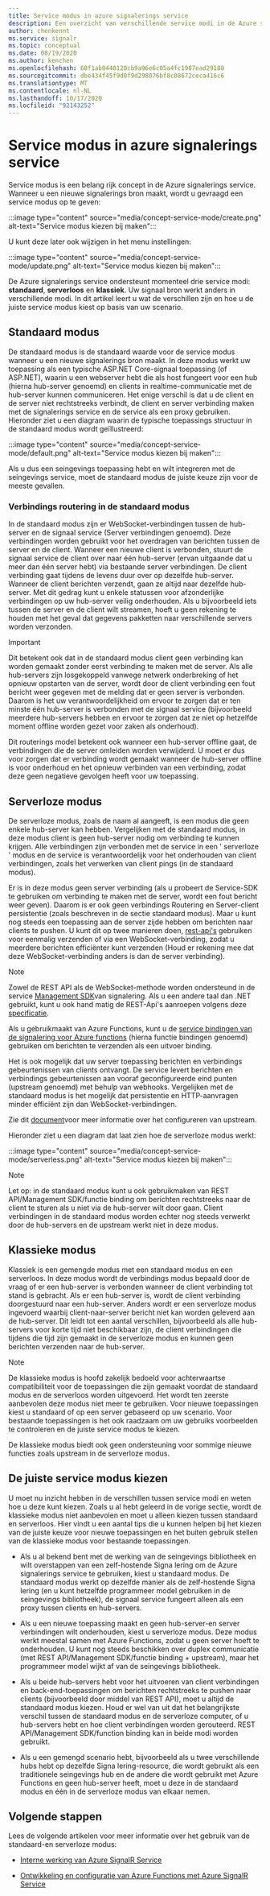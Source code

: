 ```yaml
---
title: Service modus in azure signalerings service
description: Een overzicht van verschillende service modi in de Azure signalerings service, waarin de verschillen en de toepasselijke gebruikers scenario's worden uitgelegd
author: chenkennt
ms.service: signalr
ms.topic: conceptual
ms.date: 08/19/2020
ms.author: kenchen
ms.openlocfilehash: 60f1ab0440120cb9a96e6c05a4fc1987ead29188
ms.sourcegitcommit: dbe434f45f9d0f9d298076bf8c08672ceca416c6
ms.translationtype: MT
ms.contentlocale: nl-NL
ms.lasthandoff: 10/17/2020
ms.locfileid: "92143252"
---
```

# <a name="service-mode-in-azure-signalr-service"></a>Service modus in azure signalerings service

Service modus is een belang rijk concept in de Azure signalerings service. Wanneer u een nieuwe signalerings bron maakt, wordt u gevraagd een service modus op te geven:

:::image type="content" source="media/concept-service-mode/create.png" alt-text="Service modus kiezen bij maken":::

U kunt deze later ook wijzigen in het menu instellingen:

:::image type="content" source="media/concept-service-mode/update.png" alt-text="Service modus kiezen bij maken":::

De Azure signalerings service ondersteunt momenteel drie service modi: **standaard**, **serverloos** en **klassiek**. Uw signaal bron werkt anders in verschillende modi. In dit artikel leert u wat de verschillen zijn en hoe u de juiste service modus kiest op basis van uw scenario.

## <a name="default-mode"></a>Standaard modus

De standaard modus is de standaard waarde voor de service modus wanneer u een nieuwe signalerings bron maakt. In deze modus werkt uw toepassing als een typische ASP.NET Core-signaal toepassing (of ASP.NET), waarin u een webserver hebt die als host fungeert voor een hub (hierna hub-server genoemd) en clients in realtime-communicatie met de hub-server kunnen communiceren. Het enige verschil is dat u de client en de server niet rechtstreeks verbindt, de client en server verbinding maken met de signalerings service en de service als een proxy gebruiken. Hieronder ziet u een diagram waarin de typische toepassings structuur in de standaard modus wordt geïllustreerd:

:::image type="content" source="media/concept-service-mode/default.png" alt-text="Service modus kiezen bij maken":::

Als u dus een seingevings toepassing hebt en wilt integreren met de seingevings service, moet de standaard modus de juiste keuze zijn voor de meeste gevallen.

### <a name="connection-routing-in-default-mode"></a>Verbindings routering in de standaard modus

In de standaard modus zijn er WebSocket-verbindingen tussen de hub-server en de signaal service (Server verbindingen genoemd). Deze verbindingen worden gebruikt voor het overdragen van berichten tussen de server en de client. Wanneer een nieuwe client is verbonden, stuurt de signaal service de client over naar één hub-server (ervan uitgaande dat u meer dan één server hebt) via bestaande server verbindingen. De client verbinding gaat tijdens de levens duur over op dezelfde hub-server. Wanneer de client berichten verzendt, gaan ze altijd naar dezelfde hub-server. Met dit gedrag kunt u enkele statussen voor afzonderlijke verbindingen op uw hub-server veilig onderhouden. Als u bijvoorbeeld iets tussen de server en de client wilt streamen, hoeft u geen rekening te houden met het geval dat gegevens pakketten naar verschillende servers worden verzonden.

> [!IMPORTANT]
> Dit betekent ook dat in de standaard modus client geen verbinding kan worden gemaakt zonder eerst verbinding te maken met de server. Als alle hub-servers zijn losgekoppeld vanwege netwerk onderbreking of het opnieuw opstarten van de server, wordt door de client verbinding een fout bericht weer gegeven met de melding dat er geen server is verbonden. Daarom is het uw verantwoordelijkheid om ervoor te zorgen dat er ten minste één hub-server is verbonden met de signaal service (bijvoorbeeld meerdere hub-servers hebben en ervoor te zorgen dat ze niet op hetzelfde moment offline worden gezet voor zaken als onderhoud).

Dit routerings model betekent ook wanneer een hub-server offline gaat, de verbindingen die de server omleiden worden verwijderd. U moet er dus voor zorgen dat er verbinding wordt gemaakt wanneer de hub-server offline is voor onderhoud en het opnieuw verbinden van een verbinding, zodat deze geen negatieve gevolgen heeft voor uw toepassing.

## <a name="serverless-mode"></a>Serverloze modus

De serverloze modus, zoals de naam al aangeeft, is een modus die geen enkele hub-server kan hebben. Vergelijken met de standaard modus, in deze modus client is geen hub-server nodig om verbinding te kunnen krijgen. Alle verbindingen zijn verbonden met de service in een ' serverloze ' modus en de service is verantwoordelijk voor het onderhouden van client verbindingen, zoals het verwerken van client pings (in de standaard modus).

Er is in deze modus geen server verbinding (als u probeert de Service-SDK te gebruiken om verbinding te maken met de server, wordt een fout bericht weer geven). Daarom is er ook geen verbindings Routering en Server-client persistentie (zoals beschreven in de sectie standaard modus). Maar u kunt nog steeds een toepassing aan de server zijde hebben om berichten naar clients te pushen. U kunt dit op twee manieren doen, [rest-api's](https://github.com/Azure/azure-signalr/blob/dev/docs/rest-api.md) gebruiken voor eenmalig verzenden of via een WebSocket-verbinding, zodat u meerdere berichten efficiënter kunt verzenden (Houd er rekening mee dat deze WebSocket-verbinding anders is dan de server verbinding).

> [!NOTE]
> Zowel de REST API als de WebSocket-methode worden ondersteund in de service [Management SDK](https://github.com/Azure/azure-signalr/blob/dev/docs/management-sdk-guide.md)van signalering. Als u een andere taal dan .NET gebruikt, kunt u ook hand matig de REST-Api's aanroepen volgens deze [specificatie](https://github.com/Azure/azure-signalr/blob/dev/docs/rest-api.md).
>
> Als u gebruikmaakt van Azure Functions, kunt u de [service bindingen van de signalering voor Azure functions](../azure-functions/functions-bindings-signalr-service.md) (hierna functie bindingen genoemd) gebruiken om berichten te verzenden als een uitvoer binding.

Het is ook mogelijk dat uw server toepassing berichten en verbindings gebeurtenissen van clients ontvangt. De service levert berichten en verbindings gebeurtenissen aan vooraf geconfigureerde eind punten (upstream genoemd) met behulp van webhooks. Vergelijken met de standaard modus is het mogelijk dat persistentie en HTTP-aanvragen minder efficiënt zijn dan WebSocket-verbindingen.

Zie dit [document](./concept-upstream.md)voor meer informatie over het configureren van upstream.

Hieronder ziet u een diagram dat laat zien hoe de serverloze modus werkt:

:::image type="content" source="media/concept-service-mode/serverless.png" alt-text="Service modus kiezen bij maken":::

> [!NOTE]
> Let op: in de standaard modus kunt u ook gebruikmaken van REST API/Management SDK/functie binding om berichten rechtstreeks naar de client te sturen als u niet via de hub-server wilt door gaan. Client verbindingen in de standaard modus worden echter nog steeds verwerkt door de hub-servers en de upstream werkt niet in deze modus.

## <a name="classic-mode"></a>Klassieke modus

Klassiek is een gemengde modus met een standaard modus en een serverloos. In deze modus wordt de verbindings modus bepaald door de vraag of er een hub-server is verbonden wanneer de client verbinding tot stand is gebracht. Als er een hub-server is, wordt de client verbinding doorgestuurd naar een hub-server. Anders wordt er een serverloze modus ingevoerd waarbij client-naar-server bericht niet kan worden geleverd aan de hub-server. Dit leidt tot een aantal verschillen, bijvoorbeeld als alle hub-servers voor korte tijd niet beschikbaar zijn, de client verbindingen die tijdens die tijd zijn gemaakt in de serverloze modus en kunnen geen berichten verzenden naar de hub-server.

> [!NOTE]
> De klassieke modus is hoofd zakelijk bedoeld voor achterwaartse compatibiliteit voor de toepassingen die zijn gemaakt voordat de standaard modus en de serverloos worden uitgevoerd. Het wordt ten zeerste aanbevolen deze modus niet meer te gebruiken. Voor nieuwe toepassingen kiest u standaard of op een server gebaseerd op uw scenario. Voor bestaande toepassingen is het ook raadzaam om uw gebruiks voorbeelden te controleren en de juiste service modus te kiezen.

De klassieke modus biedt ook geen ondersteuning voor sommige nieuwe functies zoals upstream in de serverloze modus.

## <a name="choose-the-right-service-mode"></a>De juiste service modus kiezen

U moet nu inzicht hebben in de verschillen tussen service modi en weten hoe u deze kunt kiezen. Zoals u al hebt geleerd in de vorige sectie, wordt de klassieke modus niet aanbevolen en moet u alleen kiezen tussen standaard en serverloos. Hier vindt u een aantal tips die u kunnen helpen bij het kiezen van de juiste keuze voor nieuwe toepassingen en het buiten gebruik stellen van de klassieke modus voor bestaande toepassingen.

* Als u al bekend bent met de werking van de seingevings bibliotheek en wilt overstappen van een zelf-hostende Signa lering om de Azure signalerings service te gebruiken, kiest u standaard modus. De standaard modus werkt op dezelfde manier als de zelf-hostende Signa lering (en u kunt hetzelfde programmeer model gebruiken in de seingevings bibliotheek), de signaal service fungeert alleen als een proxy tussen clients en hub-servers.

* Als u een nieuwe toepassing maakt en geen hub-server-en server verbindingen wilt onderhouden, kiest u serverloze modus. Deze modus werkt meestal samen met Azure Functions, zodat u geen server hoeft te onderhouden. U kunt nog steeds beschikken over duplex communicatie (met REST API/Management SDK/functie binding + upstream), maar het programmeer model wijkt af van de seingevings bibliotheek.

* Als u beide hub-servers hebt voor het uitvoeren van client verbindingen en back-end-toepassingen om berichten rechtstreeks te pushen naar clients (bijvoorbeeld door middel van REST API), moet u altijd de standaard modus kiezen. Houd er wel van uit dat het belangrijkste verschil tussen de standaard modus en de serverloze computer, of u hub-servers hebt en hoe client verbindingen worden gerouteerd. REST API/Management SDK/function binding kan in beide modi worden gebruikt.

* Als u een gemengd scenario hebt, bijvoorbeeld als u twee verschillende hubs hebt op dezelfde Signa lering-resource, die wordt gebruikt als een traditionele seingevings hub en de andere die wordt gebruikt met Azure Functions en geen hub-server heeft, moet u deze in de standaard modus en één in de serverloze modus van elkaar nemen.

## <a name="next-steps"></a>Volgende stappen

Lees de volgende artikelen voor meer informatie over het gebruik van de standaard-en serverloze modus:

* [Interne werking van Azure SignalR Service](signalr-concept-internals.md)

* [Ontwikkeling en configuratie van Azure Functions met Azure SignalR Service](signalr-concept-serverless-development-config.md)